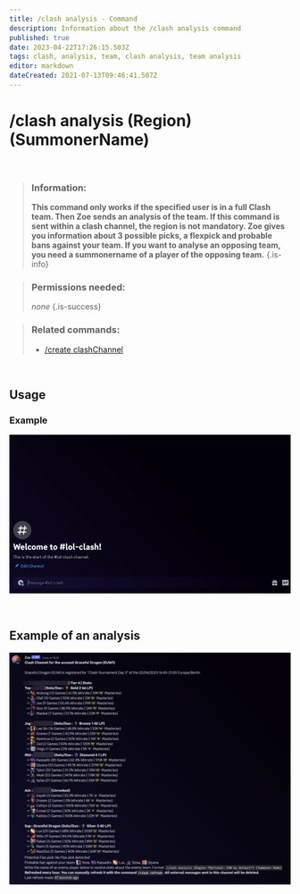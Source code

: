 ```yaml
---
title: /clash analysis - Command
description: Information about the /clash analysis command
published: true
date: 2023-04-22T17:26:15.503Z
tags: clash, analysis, team, clash analysis, team analysis
editor: markdown
dateCreated: 2021-07-13T09:46:41.507Z
---
```


# /clash analysis (Region) (SummonerName)

<br>

>### Information: 
>**This command only works if the specified user is in a full Clash team. Then Zoe sends an analysis of the team. If this command is sent within a clash channel, the region is not mandatory.
Zoe gives you information about 3 possible picks, a flexpick and probable bans against your team.
If you want to analyse an opposing team, you need a summonername of a player of the opposing team.**
>{.is-info}

>### Permissions needed:
>*none*
>{.is-success}

>### Related commands:
>-   [/create clashChannel](/en/commands/create/clashChannel/)

<br>

## Usage

### Example

![new_clash_analysis.gif](/new_clash_analysis.gif)

 <br>

## Example of an analysis

![new_clash_analysis.png](/new_clash_analysis.png)


